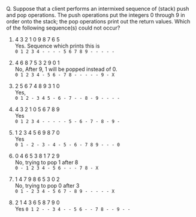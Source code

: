 Q. Suppose that a client performs an intermixed sequence of (stack) 
push and pop operations. The push operations put the integers 0 through 
9 in order onto the stack;  the pop operations print out the return 
values. Which of the following sequence(s) could not occur?

1. 4 3 2 1 0 9 8 7 6 5 \
Yes. Sequence which prints this is \
`0 1 2 3 4 - - - - 5 6 7 8 9 - - - - -`

2. 4 6 8 7 5 3 2 9 0 1 \
No, After 9, 1 will be popped instead of 0.\
`0 1 2 3 4 - 5 6 - 7 8 - - - - - 9 - X`

3. 2 5 6 7 4 8 9 3 1 0 \
Yes,\
`0 1 2 - 3 4 5 - 6 - 7 - - 8 - 9 - - - -`

4. 4 3 2 1 0 5 6 7 8 9 \
Yes \
`0 1 2 3 4 - - - - - 5 - 6 - 7 - 8 - 9 -`

5. 1 2 3 4 5 6 9 8 7 0 \
Yes \
`0 1 - 2 - 3 - 4 - 5 - 6 - 7 8 9 - - - 0`

6. 0 4 6 5 3 8 1 7 2 9 \
No, trying to pop 1 after 8 \
`0 - 1 2 3 4 - 5 6 - - - 7 8 - X`

7. 1 4 7 9 8 6 5 3 0 2 \
No, trying to pop 0 after 3 \
`0 1 - 2 3 4 - 5 6 7 - 8 9 - - - - - X`

8. 2 1 4 3 6 5 8 7 9 0 \
Yes
`0 1 2 - - 3 4 - - 5 6 - - 7 8 - - 9 - -`
